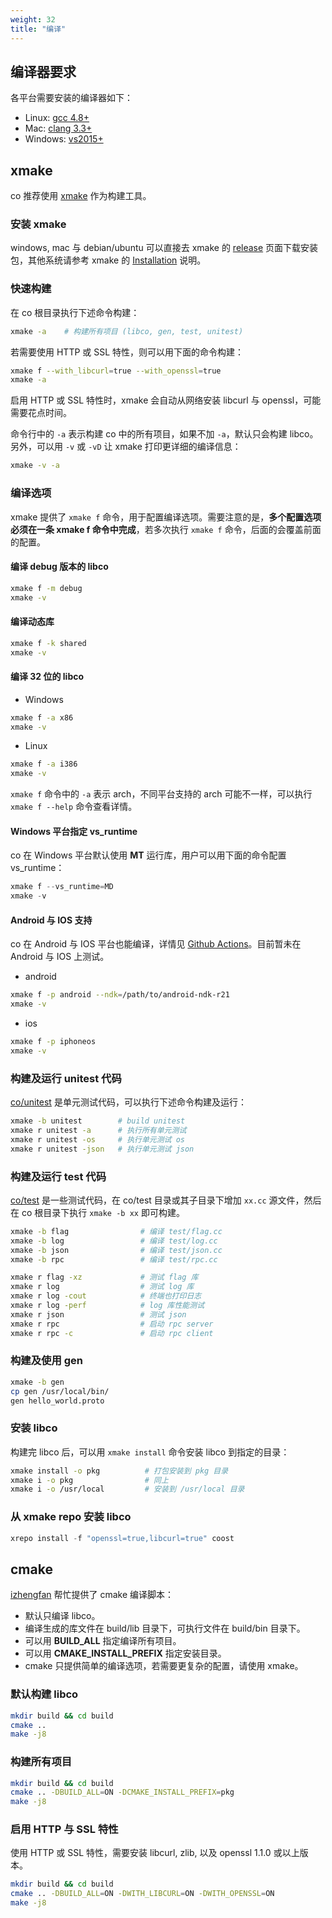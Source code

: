 ```yaml
---
weight: 32
title: "编译"
---
```



## 编译器要求

各平台需要安装的编译器如下：

- Linux: [gcc 4.8+](https://gcc.gnu.org/projects/cxx-status.html#cxx11)
- Mac: [clang 3.3+](https://clang.llvm.org/cxx_status.html)
- Windows: [vs2015+](https://visualstudio.microsoft.com/)




## xmake

co 推荐使用 [xmake](https://github.com/xmake-io/xmake) 作为构建工具。



### 安装 xmake

windows, mac 与 debian/ubuntu 可以直接去 xmake 的 [release](https://github.com/xmake-io/xmake/releases) 页面下载安装包，其他系统请参考 xmake 的 [Installation](https://xmake.io/#/guide/installation) 说明。



### 快速构建

在 co 根目录执行下述命令构建：

```sh
xmake -a    # 构建所有项目 (libco, gen, test, unitest)
```

若需要使用 HTTP 或 SSL 特性，则可以用下面的命令构建：

```sh
xmake f --with_libcurl=true --with_openssl=true
xmake -a
```

启用 HTTP 或 SSL 特性时，xmake 会自动从网络安装 libcurl 与 openssl，可能需要花点时间。

命令行中的 `-a` 表示构建 co 中的所有项目，如果不加 `-a`，默认只会构建 libco。另外，可以用 `-v` 或 `-vD` 让 xmake 打印更详细的编译信息：

```sh
xmake -v -a
```



### 编译选项

xmake 提供了 `xmake f` 命令，用于配置编译选项。需要注意的是，**多个配置选项必须在一条 xmake f 命令中完成**，若多次执行 `xmake f` 命令，后面的会覆盖前面的配置。


#### 编译 debug 版本的 libco

```sh
xmake f -m debug
xmake -v
```


#### 编译动态库

```bash
xmake f -k shared
xmake -v
```



#### 编译 32 位的 libco

- Windows

```bash
xmake f -a x86
xmake -v
```

- Linux

```bash
xmake f -a i386
xmake -v
```

`xmake f` 命令中的 `-a` 表示 arch，不同平台支持的 arch 可能不一样，可以执行 `xmake f --help` 命令查看详情。


#### Windows 平台指定 vs_runtime

co 在 Windows 平台默认使用 **MT** 运行库，用户可以用下面的命令配置 vs_runtime：

```cpp
xmake f --vs_runtime=MD
xmake -v
```


#### Android 与 IOS 支持

co 在 Android 与 IOS 平台也能编译，详情见 [Github Actions](https://github.com/idealvin/coost/actions)。目前暂未在 Android 与 IOS 上测试。

- android

```bash
xmake f -p android --ndk=/path/to/android-ndk-r21
xmake -v
```

- ios

```bash
xmake f -p iphoneos
xmake -v
```



### 构建及运行 unitest 代码

[co/unitest](https://github.com/idealvin/coost/tree/master/unitest) 是单元测试代码，可以执行下述命令构建及运行：

```bash
xmake -b unitest        # build unitest
xmake r unitest -a      # 执行所有单元测试
xmake r unitest -os     # 执行单元测试 os
xmake r unitest -json   # 执行单元测试 json
```



### 构建及运行 test 代码

[co/test](https://github.com/idealvin/coost/tree/master/test) 是一些测试代码，在 co/test 目录或其子目录下增加 `xx.cc` 源文件，然后在 co 根目录下执行 `xmake -b xx` 即可构建。

```bash
xmake -b flag                # 编译 test/flag.cc
xmake -b log                 # 编译 test/log.cc
xmake -b json                # 编译 test/json.cc
xmake -b rpc                 # 编译 test/rpc.cc

xmake r flag -xz             # 测试 flag 库
xmake r log                  # 测试 log 库
xmake r log -cout            # 终端也打印日志
xmake r log -perf            # log 库性能测试
xmake r json                 # 测试 json
xmake r rpc                  # 启动 rpc server
xmake r rpc -c               # 启动 rpc client
```



### 构建及使用 gen

```bash
xmake -b gen
cp gen /usr/local/bin/
gen hello_world.proto
```



### 安装 libco

构建完 libco 后，可以用 `xmake install` 命令安装 libco 到指定的目录：

```bash
xmake install -o pkg          # 打包安装到 pkg 目录
xmake i -o pkg                # 同上
xmake i -o /usr/local         # 安装到 /usr/local 目录
```



### 从 xmake repo 安装 libco

```cpp
xrepo install -f "openssl=true,libcurl=true" coost
```




## cmake

[izhengfan](https://github.com/izhengfan) 帮忙提供了 cmake 编译脚本：

- 默认只编译 libco。
- 编译生成的库文件在 build/lib 目录下，可执行文件在 build/bin 目录下。
- 可以用 **BUILD_ALL** 指定编译所有项目。
- 可以用 **CMAKE_INSTALL_PREFIX** 指定安装目录。
- cmake 只提供简单的编译选项，若需要更复杂的配置，请使用 xmake。



### 默认构建 libco

```bash
mkdir build && cd build
cmake ..
make -j8
```



### 构建所有项目

```bash
mkdir build && cd build
cmake .. -DBUILD_ALL=ON -DCMAKE_INSTALL_PREFIX=pkg
make -j8
```



### 启用 HTTP 与 SSL 特性 

使用 HTTP 或 SSL 特性，需要安装 libcurl, zlib, 以及 openssl 1.1.0 或以上版本。

```sh
mkdir build && cd build
cmake .. -DBUILD_ALL=ON -DWITH_LIBCURL=ON -DWITH_OPENSSL=ON
make -j8
```

